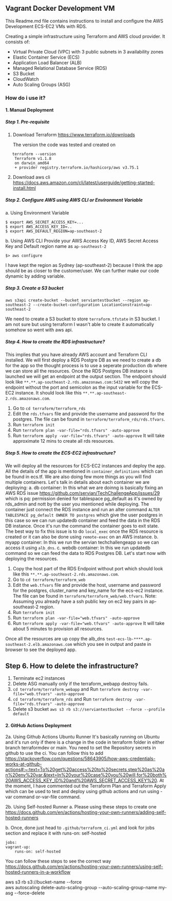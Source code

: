 ## Vagrant Docker Development VM

This Readme.md file contains instructions to install and configure the AWS Development ECS-EC2 VMs with RDS.

Creating a simple infrastructure using Terraform and AWS cloud provider. It consists of:
- Virtual Private Cloud (VPC) with 3 public subnets in 3 availability zones
- Elastic Container Service (ECS)
- Application Load Balancer (ALB)
- Managed Relational Database Service (RDS)
- S3 Bucket
- CloudWatch
- Auto Scaling Groups (ASG)


### How do i use it? 

#### 1. Manual Deployment

##### Step 1. Pre-requisite
1. Download Terraform
   https://www.terraform.io/downloads 

   The version the code was tested and created on
```
   terraform --version
    Terraform v1.1.8
    on darwin_amd64
    + provider registry.terraform.io/hashicorp/aws v3.75.1
```
2. Download aws cli
   https://docs.aws.amazon.com/cli/latest/userguide/getting-started-install.html 

##### Step 2. Configure AWS using AWS CLI or Environment Variable

a. Using Environment Variable
```
$ export AWS_SECRET_ACCESS_KEY=...
$ export AWS_ACCESS_KEY_ID=..
$ export AWS_DEFAULT_REGION=ap-southeast-2
```

b. Using AWS CLI
Provide your AWS Access Key ID, AWS Secret Access Key and Default region name as `ap-southeast-2`
```
$> aws configure
```
I have kept the region as Sydney (ap-southeast-2) because I think the app should be as closer to the customer/user. We can further make our code dynamic by adding variable.
##### Step 3. Create a S3 bucket
```
aws s3api create-bucket --bucket serviantestbucket --region ap-southeast-2 --create-bucket-configuration LocationConstraint=ap-southeast-2
```
We need to create a S3 bucket to store ```terraform.tfstate``` in S3 bucket. I am not sure but using terraform I wasn't able to create it automatically somehow so went with aws api.
##### Step 4. How to create the RDS infrastructure?
This implies that you have already AWS account and Terraform CLI installed. We will first deploy a RDS Postgre DB as we need to create a db for the app so the thought process is to use a seperate production db where we can store all the resources. Once the RDS Postgres DB instance is launched we will get an endpoint at the output section. The endpoint should look like `**.**.ap-southeast-2.rds.amazonaws.com:5432` we will copy the endpoint without the port and semicolon as the input variable for the ECS-EC2 instance. It should look like this `**.**.ap-southeast-2.rds.amazonaws.com`.
1.  Go to `cd terraform/terraform_rds`
2. Edit the `rds.tfvars` file and provide the username and password for the postgres. The file can be found in `terraform/terraform_rds/rds.tfvars`.
3. Run `terraform init`
4. Run `terraform plan -var-file="rds.tfvars" -auto-approve`
5. Run `terraform apply -var-file="rds.tfvars" -auto-approve`
It will take approximate 12 mins to create all rds resources.

##### Step 5. How to create the ECS-EC2 infrastructure?
We will deploy all the resources for ECS-EC2 instances and deploy the app. All the details of the app is mentioned in `container_definitions` which can be found in ecs.tf. We are also doing few more things as you will find multiple containers. Let's talk in details about each container we are deploying:
a. db container: In this what we are doinng is basically fixing an AWS RDS issue https://github.com/servian/TechChallengeApp/issues/29 which is pq: permission denied for tablespace pg_default as it's owned by rds_admin and nott by the user you mentioned while deploying. The container just connect the RDS instance and run an alter command `ALTER TABLESPACE pg_default OWNER TO postgres` which give the user postgres in this case so we can run updatedb container and feed the data in the RDS DB instance. Once it's run the command the container goes to exit state. The best way to fix this issue is to do `local_exec` once the RDS resource is created or it can also be done using `remote-exec` on an AWS instance. 
b. myapp container: In this we run the servian techchallengeapp so we can access it using `alb_dns`.
c. webdb container: In this we run updatedb command so we can feed the data to RDS Postgres DB. Let's start now with deploying the resources.
1. Copy the host part of the RDS Endpoint without port which should look like this `**.**.ap-southeast-2.rds.amazonaws.com`.
2. Go to `cd terraform/terraform_web`
3. Edit the `web.tfvars` file and provide the host, username and password for the postgres, cluster_name and key_name for the ecs-ec2 instance. The file can be found in `terraform/terraform_web/web.tfvars`. 
Note: Assuming you already have a ssh public key on ec2 key pairs in ap-southeast-2 region.
4. Run `terraform init`
5. Run `terraform plan -var-file="web.tfvars" -auto-approve`
6. Run `terraform apply -var-file="web.tfvars" -auto-approve`
It will take about 5 minutes to provision all resources.

Once all the resources are up copy the alb_dns `test-ecs-lb-****.ap-southeast-2.elb.amazonaws.com` which you see in output and paste in browser to see the deployed app.
## Step 6. How to delete the infrastructure?
1. Terminate ec2 instances
2. Delete ASG manually only if the terraform_webapp destroy fails.
3. `cd terraform/terraform_webapp` and Run `terraform destroy -var-file="web.tfvars" -auto-approve`
4. `cd terraform/terraform_rds` and Run `terraform destroy -var-file="rds.tfvars" -auto-approve`
5. Delete s3 bucket `aws s3 rb s3://serviantestbucket --force --profile default` 
#### 2. GitHub Actions Deployment

2a. Using Github Actions Ubuntu Runner
    It's basically running on Ubuntu and it's run only if there is a change in the code in terraform folder in either branch terraformdev or main. You need to set the Repository secrets in github to use the ci. You can follow this to add https://stackoverflow.com/questions/58643905/how-aws-credentials-works-at-github-actions#:~:text=To%20get%20access%20to%20secrets,step%20as%20an%20env%20var.&text=In%20your%20case%20you%20will,for%20both%20AWS_ACCESS_KEY_ID%20and%20AWS_SECRET_ACCESS_KEY%20. 
    At the moment, I have commented out the Terraform Plan and Terraform Apply which can be used to test and deploy using github actions and run using -var command or-var-file command.

2b. Using Self-hosted Runner
  a. Please using these steps to create one https://docs.github.com/en/actions/hosting-your-own-runners/adding-self-hosted-runners 

  b. Once, done just head to ```.github/terraform_ci.yml``` and look for jobs section and replace it with runs-on: self-hosted

```
jobs:
vagrant-up:
    runs-on: self-hosted
```
  You can follow these steps to see the correct way https://docs.github.com/en/actions/hosting-your-own-runners/using-self-hosted-runners-in-a-workflow 







aws s3 rb s3://bucket-name --force  
aws autoscaling delete-auto-scaling-group --auto-scaling-group-name my-asg --force-delete